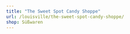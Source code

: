 ```yaml
---
title: "The Sweet Spot Candy Shoppe"
url: /louisville/the-sweet-spot-candy-shoppe/
shop: Süßwaren
---
```

